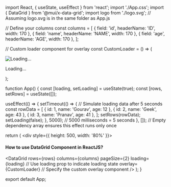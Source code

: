 import React, { useState, useEffect } from 'react';
import './App.css';
import { DataGrid } from '@mui/x-data-grid';
import logo from './logo.svg'; // Assuming logo.svg is in the same folder as App.js

// Define your columns
const columns = [
  { field: 'id', headerName: 'ID', width: 170 },
  { field: 'name', headerName: 'NAME', width: 170 },
  { field: 'age', headerName: 'AGE', width: 170 },
];

// Custom loader component for overlay
const CustomLoader = () => (
  <div style={{ display: 'flex', justifyContent: 'center', alignItems: 'center', height: '100%' }}>
    <img src={logo} alt="Loading..." />
    <p>Loading...</p>
  </div>
);

function App() {
  const [loading, setLoading] = useState(true);
  const [rows, setRows] = useState([]);

  useEffect(() => {
    setTimeout(() => {
      // Simulate loading data after 5 seconds
      const rowData = [
        { id: 1, name: 'Gourav', age: 12 },
        { id: 2, name: 'Geek', age: 43 },
        { id: 3, name: 'Pranav', age: 41 },
      ];
      setRows(rowData);
      setLoading(false);
    }, 5000); // 5000 milliseconds = 5 seconds
  }, []); // Empty dependency array ensures this effect runs only once

  return (
    <div style={{ height: 500, width: '80%' }}>
      <h4>How to use DataGrid Component in ReactJS?</h4>
      <DataGrid
        rows={rows}
        columns={columns}
        pageSize={2}
        loading={loading} // Use loading prop to indicate loading state
        overlay={CustomLoader} // Specify the custom overlay component
      />
    </div>
  );
}

export default App;
